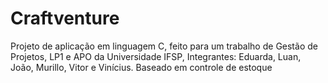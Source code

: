 # Craftventure
Projeto de aplicação em linguagem C, feito para um trabalho de Gestão de Projetos, LP1 e APO da Universidade IFSP, Integrantes: Eduarda, Luan, João, Murillo, Vitor e Vinícius.
Baseado em controle de estoque
